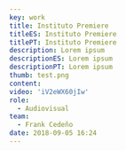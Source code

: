 ```yaml
---
key: work
title: Instituto Premiere
titleES: Instituto Premiere
titlePT: Instituto Premiere
description: Lorem ipsum
descriptionES: Lorem ipsum
descriptionPT: Lorem ipsum
thumb: test.png
content:
video: 'iV2eWX60jIw'
role:
  - Audiovisual
team:
  - Frank Cedeño
date: 2018-09-05 16:24
---
```

